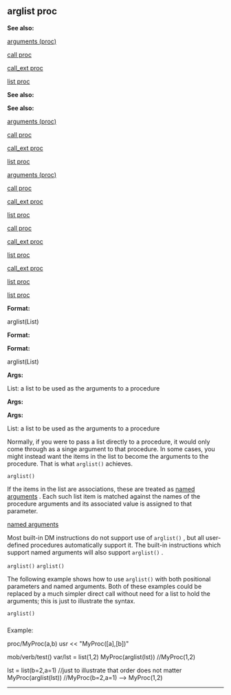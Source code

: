 

 arglist proc
--------------




**See also:** 


[arguments (proc)](#/proc/arguments) 

[call proc](#/proc/call) 

[call\_ext proc](#/proc/call_ext) 

[list proc](#/proc/list) 






**See also:** 

**See also:**

[arguments (proc)](#/proc/arguments) 

[call proc](#/proc/call) 

[call\_ext proc](#/proc/call_ext) 

[list proc](#/proc/list) 




[arguments (proc)](#/proc/arguments)

[call proc](#/proc/call) 

[call\_ext proc](#/proc/call_ext) 

[list proc](#/proc/list) 



[call proc](#/proc/call)

[call\_ext proc](#/proc/call_ext) 

[list proc](#/proc/list) 


[call\_ext proc](#/proc/call_ext)

[list proc](#/proc/list) 

[list proc](#/proc/list)


**Format:** 


 arglist(List)
 


**Format:** 

**Format:**

 arglist(List)



**Args:** 


 List: a list to be used as the arguments to a procedure
 


**Args:** 

**Args:**

 List: a list to be used as the arguments to a procedure


 Normally, if you were to pass a list directly to a procedure, it would only
come through as a singe argument to that procedure. In some cases, you might
instead want the items in the list to become the arguments to the procedure.
That is what
 `arglist()` 
 achieves.



`arglist()`

 If the items in the list are associations, these are treated as
 [named arguments](#/proc/arguments/named) 
 . Each such list item is
matched against the names of the procedure arguments and its associated value
is assigned to that parameter.



[named arguments](#/proc/arguments/named)

 Most built-in DM instructions do not support use of
 `arglist()` 
 , but all user-defined procedures automatically
support it. The built-in instructions which support named arguments will also
support
 `arglist()` 
 .



`arglist()`
`arglist()`

 The following example shows how to use
 `arglist()` 
 with both
positional parameters and named arguments. Both of these examples could be
replaced by a much simpler direct call without need for a list to hold the
arguments; this is just to illustrate the syntax.



`arglist()`
### 
 Example:



 proc/MyProc(a,b)
 usr << "MyProc([a],[b])"

mob/verb/test()
 var/lst = list(1,2)
 MyProc(arglist(lst)) //MyProc(1,2)

 lst = list(b=2,a=1) //just to illustrate that order does not matter
 MyProc(arglist(lst)) //MyProc(b=2,a=1) --> MyProc(1,2)



---


